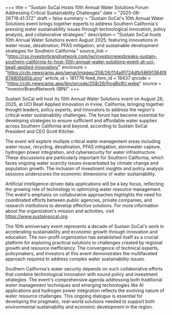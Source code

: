+++
title = "Sustain SoCal Hosts 10th Annual Water Solutions Forum Addressing Critical Sustainability Challenges"
date = "2025-08-26T16:41:37Z"
draft = false
summary = "Sustain SoCal's 10th Annual Water Solutions event brings together experts to address Southern California's pressing water sustainability issues through technological innovation, policy analysis, and collaborative strategies."
description = "Sustain SoCal hosts 10th Annual Water Solutions event August 2025, featuring innovations in water reuse, desalination, PFAS mitigation, and sustainable development strategies for Southern California."
source_link = "https://rss.investorbrandnetwork.com/iw/investornewsbreaks-sustain-southern-california-to-host-10th-annual-water-solutions-event-at-uci-beall-applied-innovation/"
enclosure = "https://cdn.newsramp.app/genai/images/258/26/114a91724dfb58691384f8874905b85b.png"
article_id = 181776
feed_item_id = 19437
qrcode = "https://cdn.newsramp.app/ibn/qrcode/258/26/frogBs9U.webp"
source = "InvestorBrandNetwork (IBN)"
+++

<p>Sustain SoCal will host its 10th Annual Water Solutions event on August 26, 2025, at UCI Beall Applied Innovation in Irvine, California, bringing together thought leaders, policy experts, and innovators to address the region's critical water sustainability challenges. The forum has become essential for developing strategies to ensure sufficient and affordable water supplies across Southern California and beyond, according to Sustain SoCal President and CEO Scott Kitcher.</p><p>The event will explore multiple critical water management areas including water reuse, recycling, desalination, PFAS mitigation, stormwater capture, hydrogen power integration, and cybersecurity for water infrastructure. These discussions are particularly important for Southern California, which faces ongoing water scarcity issues exacerbated by climate change and population growth. The inclusion of investment insights and policy analysis sessions underscores the economic dimensions of water sustainability.</p><p>Artificial intelligence-driven data applications will be a key focus, reflecting the growing role of technology in optimizing water resource management. The event's emphasis on collaborative approaches highlights the need for coordinated efforts between public agencies, private companies, and research institutions to develop effective solutions. For more information about the organization's mission and activities, visit <a href="https://www.sustainsocal.org" rel="nofollow" target="_blank">https://www.sustainsocal.org</a>.</p><p>The 10th anniversary event represents a decade of Sustain SoCal's work in accelerating sustainability and economic growth through innovation and education. The non-profit organization has established itself as a crucial platform for exploring practical solutions to challenges created by regional growth and resource inefficiency. The convergence of technical experts, policymakers, and investors at this event demonstrates the multifaceted approach required to address complex water sustainability issues.</p><p>Southern California's water security depends on such collaborative efforts that combine technological innovation with sound policy and investment strategies. The event's comprehensive agenda addressing both traditional water management techniques and emerging technologies like AI applications and hydrogen power integration reflects the evolving nature of water resource challenges. This ongoing dialogue is essential for developing the pragmatic, real-world solutions needed to support both environmental sustainability and economic development in the region.</p>